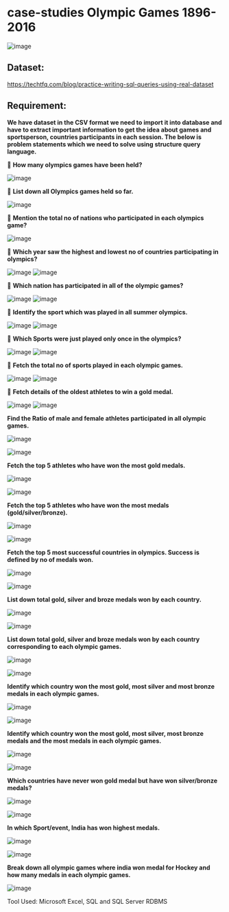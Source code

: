 # case-studies Olympic Games 1896-2016

![image](https://user-images.githubusercontent.com/92555446/187437164-b0bbad30-97d4-4ce5-a835-2de27a39bedf.png)

## Dataset: 

https://techtfq.com/blog/practice-writing-sql-queries-using-real-dataset

## Requirement:
**We have dataset in the CSV format we need to import it into database and have to extract important information to get the idea about games and sportsperson, countries participants in each session. The below is problem statements which we need to solve using structure query language.**

:red_circle: **How many olympics games have been held?**

![image](https://user-images.githubusercontent.com/92555446/187253333-980354c9-ef31-4d83-bc80-6269372bb80f.png)

:red_circle: **List down all Olympics games held so far.**

![image](https://user-images.githubusercontent.com/92555446/187254051-bd90dc97-96b1-4ad1-bca6-b8002c39cb29.png)

:red_circle: **Mention the total no of nations who participated in each olympics game?**

![image](https://user-images.githubusercontent.com/92555446/187254174-157b1a49-09bb-4d88-99b5-7556ab31f0f7.png)

:red_circle: **Which year saw the highest and lowest no of countries participating in olympics?**

![image](https://user-images.githubusercontent.com/92555446/187255272-cfaca2e9-ffdf-449b-b3c5-e23d9c75aebc.png)
![image](https://user-images.githubusercontent.com/92555446/187255345-efca3895-b331-4971-80dc-1cc6b8297e5e.png)

:red_circle: **Which nation has participated in all of the olympic games?**

![image](https://user-images.githubusercontent.com/92555446/187255921-754d70ec-16f9-457e-a148-f2f800f39315.png)
![image](https://user-images.githubusercontent.com/92555446/187256011-cd6fab9c-1344-4f5b-bdd0-1146497e6ca8.png)

:red_circle: **Identify the sport which was played in all summer olympics.**

![image](https://user-images.githubusercontent.com/92555446/187256062-3ea283f1-05c4-4d97-a516-315e861e77f8.png)
![image](https://user-images.githubusercontent.com/92555446/187256115-e552043a-9f6e-44d9-8076-a8b1315150bc.png)

:red_circle: **Which Sports were just played only once in the olympics?**

![image](https://user-images.githubusercontent.com/92555446/187256226-94db2b7f-0878-4f57-9915-6548cf0694be.png)
![image](https://user-images.githubusercontent.com/92555446/187256329-dbcfc120-41c8-4e5d-8a6f-24df75bbdc33.png)

:red_circle: **Fetch the total no of sports played in each olympic games.**

![image](https://user-images.githubusercontent.com/92555446/187256434-1b366013-c197-4862-a1c0-d000dac772c0.png)
![image](https://user-images.githubusercontent.com/92555446/187256495-0daed539-3272-4aad-9fec-bc557cd2b630.png)


:red_circle: **Fetch details of the oldest athletes to win a gold medal.**

![image](https://user-images.githubusercontent.com/92555446/187256596-c2b52e8a-414d-403a-a784-3d58d1a1015e.png)
![image](https://user-images.githubusercontent.com/92555446/187256647-376e1740-016e-4e66-abd8-0231c9d5bf4d.png)

**Find the Ratio of male and female athletes participated in all olympic games.**

![image](https://user-images.githubusercontent.com/92555446/187256753-01f6045b-82a1-44e1-99ae-f9a84d9ab120.png)

![image](https://user-images.githubusercontent.com/92555446/187256802-e2fcc224-a571-4865-bd7f-dd2b8fc96b68.png)

**Fetch the top 5 athletes who have won the most gold medals.**

![image](https://user-images.githubusercontent.com/92555446/187257081-b480159a-1670-42de-b789-c2c380be3cff.png)

![image](https://user-images.githubusercontent.com/92555446/187257181-2bd37c4e-7a3b-4833-8e21-c14b69a0c8a1.png)

**Fetch the top 5 athletes who have won the most medals (gold/silver/bronze).**

![image](https://user-images.githubusercontent.com/92555446/187257369-2c614d77-b905-4921-817f-24001300935f.png)

![image](https://user-images.githubusercontent.com/92555446/187257464-4a50730b-ca6f-4c27-9805-44be4ec14823.png)

**Fetch the top 5 most successful countries in olympics. Success is defined by no of medals won.**

![image](https://user-images.githubusercontent.com/92555446/187257692-f8f34003-611b-43ec-a34a-abbd1e47e05c.png)

![image](https://user-images.githubusercontent.com/92555446/187257775-91fa81bd-5b8c-4af4-81ce-010aaac6d979.png)

**List down total gold, silver and broze medals won by each country.**

![image](https://user-images.githubusercontent.com/92555446/187257996-b3c9dbd8-4b00-4c48-8de6-09b1612971f9.png)

![image](https://user-images.githubusercontent.com/92555446/187258084-379f1d11-5fac-4f1b-bd45-74c331e91401.png)

**List down total gold, silver and broze medals won by each country corresponding to each olympic games.**

![image](https://user-images.githubusercontent.com/92555446/187258313-ea197aa6-937b-4f78-bcd3-4183c67a9e21.png)

![image](https://user-images.githubusercontent.com/92555446/187258403-05b0b849-7b92-48dd-8ffb-69604ce03276.png)

**Identify which country won the most gold, most silver and most bronze medals in each olympic games.**

![image](https://user-images.githubusercontent.com/92555446/187258806-b63e9b17-5795-4ffe-9a70-931c550195bf.png)

![image](https://user-images.githubusercontent.com/92555446/187258889-f18169c6-1622-4164-a7f4-00518e4db6c7.png)

**Identify which country won the most gold, most silver, most bronze medals and the most medals in each olympic games.**

![image](https://user-images.githubusercontent.com/92555446/187259422-de5ead89-591c-4387-b7af-4adf14ba64be.png)

![image](https://user-images.githubusercontent.com/92555446/187259544-bd3ef628-cf9d-4939-b3d5-0e2f953a6cd7.png)

**Which countries have never won gold medal but have won silver/bronze medals?**

![image](https://user-images.githubusercontent.com/92555446/187259744-778b0091-a9bd-4338-9add-176e1191b5b8.png)

![image](https://user-images.githubusercontent.com/92555446/187259802-14f5929c-6424-4d51-a73c-b9ecb9c2d6b7.png)

**In which Sport/event, India has won highest medals.**

![image](https://user-images.githubusercontent.com/92555446/187259951-1804e4fe-13dd-4a6b-9524-a2739ad3a533.png)

![image](https://user-images.githubusercontent.com/92555446/187260053-2d4b3ee1-984f-421d-bea2-2ad715b40adf.png)

**Break down all olympic games where india won medal for Hockey and how many medals in each olympic games.**

![image](https://user-images.githubusercontent.com/92555446/187260341-afcefc68-c5aa-45f0-bd20-b87660effd12.png)

Tool Used:
Microsoft Excel, SQL and SQL Server RDBMS

